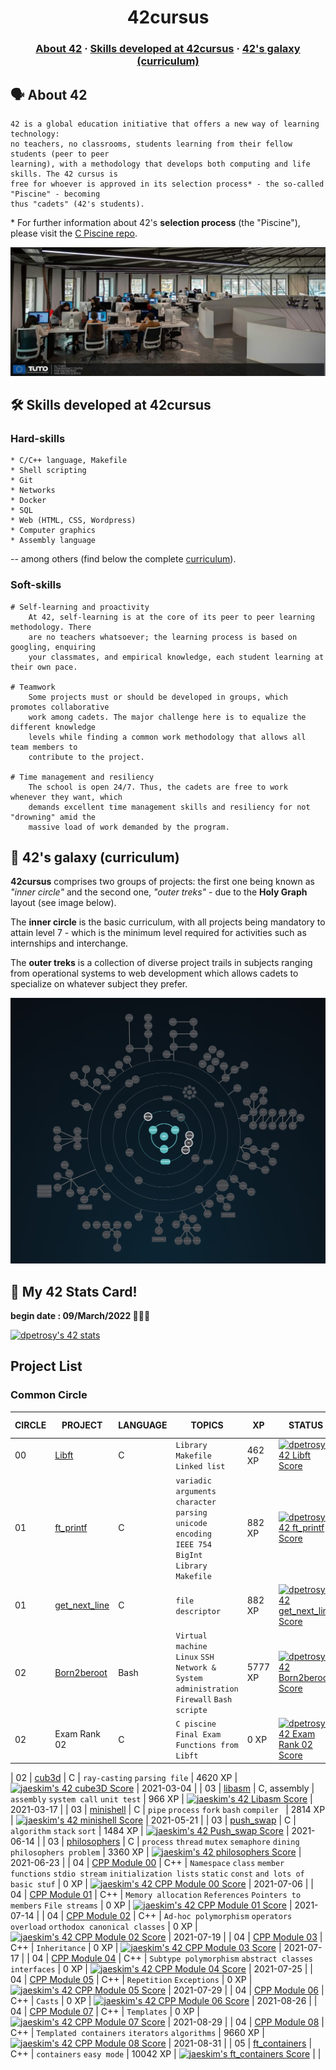 <h1 align="center">
	42cursus
</h1>

<h3 align="center">
	<a href="#%EF%B8%8F-about-42">About 42</a>
	<span> · </span>
	<a href="#%EF%B8%8F-skills-developed-at-42cursus">Skills developed at 42cursus</a>
	<span> · </span>
	<a href="#-42s-galaxy-curriculum">42's galaxy (curriculum)</a>
</h3>

## 🗣️ About 42

	42 is a global education initiative that offers a new way of learning technology:
	no teachers, no classrooms, students learning from their fellow students (peer to peer
	learning), with a methodology that develops both computing and life skills. The 42 cursus is
	free for whoever is approved in its selection process* - the so-called "Piscine" - becoming
	thus "cadets" (42's students).

\* For further information about 42's **selection process** (the "Piscine"), please visit the [C Piscine repo](https://github.com/dpetrosy/42_piscine).

[![Photo of a 42 Yerevan lab](README_files/42_Yerevan.jpg)](https://www.42yerevan.am/)

## 🛠️ Skills developed at 42cursus

### Hard-skills

	* C/C++ language, Makefile
	* Shell scripting
	* Git
	* Networks
	* Docker
	* SQL
	* Web (HTML, CSS, Wordpress)
	* Computer graphics
	* Assembly language

-- among others (find below the complete [curriculum](#-42s-galaxy-curriculum)).

### Soft-skills

	# Self-learning and proactivity
		At 42, self-learning is at the core of its peer to peer learning methodology. There
		are no teachers whatsoever; the learning process is based on googling, enquiring
		your classmates, and empirical knowledge, each student learning at their own pace.

	# Teamwork
		Some projects must or should be developed in groups, which promotes collaborative
		work among cadets. The major challenge here is to equalize the different knowledge
		levels while finding a common work methodology that allows all team members to
		contribute to the project.

	# Time management and resiliency
		The school is open 24/7. Thus, the cadets are free to work whenever they want, which
		demands excellent time management skills and resiliency for not "drowning" amid the
		massive load of work demanded by the program.

## 🌌 42's galaxy (curriculum)

**42cursus** comprises two groups of projects: the first one being known as _"inner circle"_ and the second one, _"outer treks"_ - due to the **Holy Graph** layout (see image below).

The **inner circle** is the basic curriculum, with all projects being mandatory to attain level 7 - which is the minimum level required for activities such as internships and interchange.

The **outer treks** is a collection of diverse project trails in subjects ranging from operational systems to web development which allows cadets to specialize on whatever subject they prefer.

![42's galaxy](README_files/holy_graph.png)

## 👤 My 42 Stats Card!

**begin date : 09/March/2022 👨🏻‍💻**

[![dpetrosy's 42 stats](https://badge42.vercel.app/api/v2/cl2yjehd0002109jwchoa5f4u/stats?cursusId=21&coalitionId=undefined)](https://github.com/JaeSeoKim/badge42)

## Project List

### Common Circle

| CIRCLE | PROJECT                                                                         | LANGUAGE    | TOPICS                                                                                                                            | XP       | STATUS                                                                                                                                                        | ATTAINED LEVEL     |
| ------ | ------------------------------------------------------------------------------- | ----------- | --------------------------------------------------------------------------------------------------------------------------------- | -------  | ------------------------------------------------------------------------------------------------------------------------------------------------              | ------------------ |
| 00     | [Libft](./00_libft)                                                             | C           | `Library` `Makefile` <br /> `Linked list`                                                                                         | 462 XP   | [![dpetrosy's 42 Libft Score](https://badge42.vercel.app/api/v2/cl2yjehd0002109jwchoa5f4u/project/2528839)](https://github.com/JaeSeoKim/badge42)             | 2020-10-04         |
| 01     | [ft_printf](./01_ft_printf)                                                     | C           | `variadic arguments` <br /> `character parsing` <br /> `unicode encoding` <br /> `IEEE 754` `BigInt` <br /> `Library` `Makefile`  | 882 XP   | [![dpetrosy's 42 ft_printf Score](https://badge42.vercel.app/api/v2/cl2yjehd0002109jwchoa5f4u/project/2563276)](https://github.com/JaeSeoKim/badge42)         | 2020-11-19         |
| 01     | [get_next_line](./01_get_next_line)                                             | C           | `file descriptor`                                                                                                                 | 882 XP   | [![dpetrosy's 42 get_next_line Score](https://badge42.vercel.app/api/v2/cl2yjehd0002109jwchoa5f4u/project/2563282)](https://github.com/JaeSeoKim/badge42)     | 2020-10-09         |
| 02     | [Born2beroot](./02_born2beroot)                                                 | Bash        | `Virtual machine` <br /> `Linux` `SSH` <br /> `Network & System administration` <br /> `Firewall` `Bash scripte`                  | 5777 XP  | [![dpetrosy's 42 Born2beroot Score](https://badge42.vercel.app/api/v2/cl2yjehd0002109jwchoa5f4u/project/2563283)](https://github.com/JaeSeoKim/badge42)       | 2020-12-05         |
| 02     | Exam Rank 02                                                                    | C           | `C piscine Final Exam` <br /> `Functions from Libft`                                                                       | 0 XP     | [![dpetrosy's 42 Exam Rank 02 Score](https://badge42.vercel.app/api/v2/cl2yjehd0002109jwchoa5f4u/project/2575707)](https://github.com/JaeSeoKim/badge42)      | 2020-12-01         |

| 02     | [cub3d](https://github.com/JaeSeoKim/cub3d)                                     | C           | `ray-casting` `parsing file`                                                                                           | 4620 XP    | [![jaeskim's 42 cube3D Score](https://badge42.herokuapp.com/api/project/jaeskim/cub3d)](https://github.com/JaeSeoKim/badge42)                    | 2021-03-04         |
| 03     | [libasm](https://github.com/JaeSeoKim/libasm)                                   | C, assembly | `assembly` `system call` `unit test`                                                                                   | 966 XP     | [![jaeskim's 42 Libasm Score](https://badge42.herokuapp.com/api/project/jaeskim/libasm)](https://github.com/JaeSeoKim/badge42)                   | 2021-03-17         |
| 03     | [minishell](https://github.com/gachi-mandoo-shell/kimchi-mandoo-shell)          | C           | `pipe` `process` `fork` `bash` `compiler `                                                                             | 2814 XP    | [![jaeskim's 42 minishell Score](https://badge42.herokuapp.com/api/project/jaeskim/minishell)](https://github.com/JaeSeoKim/badge42)             | 2021-05-21         |
| 03     | [push_swap](https://github.com/JaeSeoKim/push_swap)                             | C           | `algorithm` `stack` `sort`                                                                                             | 1484 XP    | [![jaeskim's 42 Push_swap Score](https://badge42.herokuapp.com/api/project/jaeskim/push_swap)](https://github.com/JaeSeoKim/badge42)             | 2021-06-14         |
| 03     | [philosophers](https://github.com/JaeSeoKim/philosophers)                       | C           | `process` `thread` `mutex` `semaphore` `dining philosophers problem`                                                   | 3360 XP    | [![jaeskim's 42 philosophers Score](https://badge42.herokuapp.com/api/project/jaeskim/Philosophers)](https://github.com/JaeSeoKim/badge42)       | 2021-06-23         |
| 04     | [CPP Module 00](https://github.com/JaeSeoKim/cpp-modules/tree/master/module-00) | C++         | `Namespace` `class` `member functions` `stdio stream` `initialization lists` `static` `const` `and lots of basic stuf` | 0 XP       | [![jaeskim's 42 CPP Module 00 Score](https://badge42.herokuapp.com/api/project/jaeskim/CPP%20Module%2000)](https://github.com/JaeSeoKim/badge42) | 2021-07-06         |
| 04     | [CPP Module 01](https://github.com/JaeSeoKim/cpp-modules/tree/master/module-01) | C++         | `Memory allocation` `References` `Pointers to members` `File streams`                                                  | 0 XP       | [![jaeskim's 42 CPP Module 01 Score](https://badge42.herokuapp.com/api/project/jaeskim/CPP%20Module%2001)](https://github.com/JaeSeoKim/badge42) | 2021-07-14         |
| 04     | [CPP Module 02](https://github.com/JaeSeoKim/cpp-modules/tree/master/module-02) | C++         | `Ad-hoc polymorphism` `operators overload` `orthodox canonical classes`                                                | 0 XP       | [![jaeskim's 42 CPP Module 02 Score](https://badge42.herokuapp.com/api/project/jaeskim/CPP%20Module%2002)](https://github.com/JaeSeoKim/badge42) | 2021-07-19         |
| 04     | [CPP Module 03](https://github.com/JaeSeoKim/cpp-modules/tree/master/module-03) | C++         | `Inheritance`                                                                                                          | 0 XP       | [![jaeskim's 42 CPP Module 03 Score](https://badge42.herokuapp.com/api/project/jaeskim/CPP%20Module%2003)](https://github.com/JaeSeoKim/badge42) | 2021-07-17         |
| 04     | [CPP Module 04](https://github.com/JaeSeoKim/cpp-modules/tree/master/module-04) | C++         | `Subtype polymorphism` `abstract classes` `interfaces`                                                                 | 0 XP       | [![jaeskim's 42 CPP Module 04 Score](https://badge42.herokuapp.com/api/project/jaeskim/CPP%20Module%2004)](https://github.com/JaeSeoKim/badge42) | 2021-07-25         |
| 04     | [CPP Module 05](https://github.com/JaeSeoKim/cpp-modules/tree/master/module-05) | C++         | `Repetition` `Exceptions`                                                                                              | 0 XP       | [![jaeskim's 42 CPP Module 05 Score](https://badge42.herokuapp.com/api/project/jaeskim/CPP%20Module%2005)](https://github.com/JaeSeoKim/badge42) | 2021-07-29         |
| 04     | [CPP Module 06](https://github.com/JaeSeoKim/cpp-modules/tree/master/module-06) | C++         | `Casts`                                                                                                                | 0 XP       | [![jaeskim's 42 CPP Module 06 Score](https://badge42.herokuapp.com/api/project/jaeskim/CPP%20Module%2006)](https://github.com/JaeSeoKim/badge42) | 2021-08-26         |
| 04     | [CPP Module 07](https://github.com/JaeSeoKim/cpp-modules/tree/master/module-07) | C++         | `Templates`                                                                                                            | 0 XP       | [![jaeskim's 42 CPP Module 07 Score](https://badge42.herokuapp.com/api/project/jaeskim/CPP%20Module%2007)](https://github.com/JaeSeoKim/badge42) | 2021-08-29         |
| 04     | [CPP Module 08](https://github.com/JaeSeoKim/cpp-modules/tree/master/module-08) | C++         | `Templated containers` `iterators` `algorithms`                                                                        | 9660 XP    | [![jaeskim's 42 CPP Module 08 Score](https://badge42.herokuapp.com/api/project/jaeskim/CPP%20Module%2008)](https://github.com/JaeSeoKim/badge42) | 2021-08-31         |
| 05     | [ft_containers](https://github.com/JaeSeoKim/ft_containers)                     | C++         | `containers` `easy mode`                                                                                               | 10042 XP   | [![jaeskim's ft_containers Score](https://badge42.herokuapp.com/api/project/jaeskim/ft_containers)](https://github.com/JaeSeoKim/badge42)        |                    |





